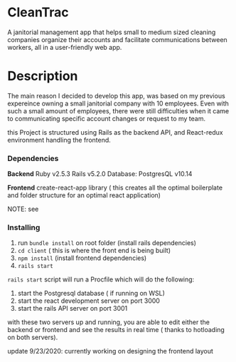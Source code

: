 # CleanTrac

A janitorial management app that helps small to medium sized cleaning companies organize their accounts and facilitate communications between workers, all in a user-friendly web app.

# Description
The main reason I decided to develop this app, was based on my previous expereince owning a small janitorial company with 10 employees. Even with such a small amount of employees, there were still difficulties when it came to communicating specific account changes or request to my team. 

this Project is structured using Rails as the backend API, and React-redux environment handling the frontend.

### Dependencies

**Backend**
Ruby v2.5.3
Rails v5.2.0
Database: PostgresQL  v10.14

**Frontend**
create-react-app library ( this creates all the optimal boilerplate and folder structure for an optimal react application)

NOTE: see

### Installing

1. run ```bundle install``` on root folder (install rails dependencies)
2. ``cd client`` ( this is where the front end is being built)
3. ``npm install`` (install frontend dependencies)
4. ``rails start``

``rails start`` script will run a Procfile which will do the following:
1. start the Postgresql database ( if running on WSL)
2. start the react development server on port 3000
3. start the rails API server on port 3001

with these two servers up and running, you are able to edit either the backend or frontend and see the results in real time ( thanks to hotloading on both servers).

update 9/23/2020:
currently working on designing the frontend layout
